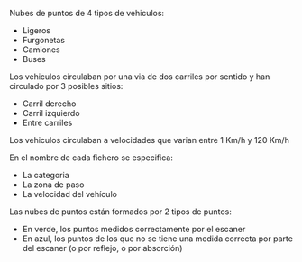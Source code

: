 Nubes de puntos de 4 tipos de vehiculos:
 - Ligeros
 - Furgonetas
 - Camiones
 - Buses
 
 Los vehiculos circulaban por una via de dos carriles por sentido y han circulado por 3 posibles sitios:
  - Carril derecho
  - Carril izquierdo
  - Entre carriles
  
Los vehiculos circulaban a velocidades que varian entre 1 Km/h y 120 Km/h
 
En el nombre de cada fichero se especifica:
 - La categoria
 - La zona de paso
 - La velocidad del vehículo
 

Las nubes de puntos están formados por 2 tipos de puntos:
 - En verde, los puntos medidos correctamente por el escaner
 - En azul, los puntos de los que no se tiene una medida correcta por parte del escaner (o por reflejo, o por absorción)
